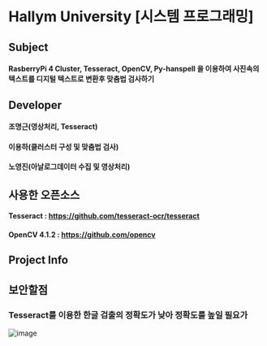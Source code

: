 # Hallym University [시스템 프로그래밍]
## Subject
#### RasberryPi 4 Cluster, Tesseract, OpenCV, Py-hanspell 을 이용하여 사진속의 텍스트를 디지털 텍스트로 변환후 맞춤법 검사하기
## Developer
#### 조명근(영상처리, Tesseract) 
#### 이용하(클러스터 구성 및 맞춤법 검사) 
#### 노영진(아날로그데이터 수집 및 영상처리)
## 사용한 오픈소스
#### Tesseract : https://github.com/tesseract-ocr/tesseract
#### OpenCV 4.1.2 : https://github.com/opencv
## Project Info
#### 

## 보안할점
### Tesseract를 이용한 한글 검출의 정확도가 낮아 정확도를 높일 필요가 

![image](https://user-images.githubusercontent.com/29707967/69437316-6c2eb300-0d86-11ea-8bbd-b9606e88663c.png)







